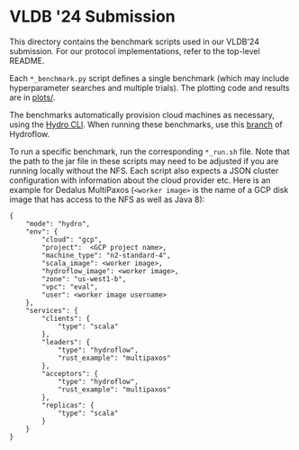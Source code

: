 # VLDB '24 Submission

This directory contains the benchmark scripts used in our VLDB'24 submission. For our protocol implementations, refer to the top-level README.

Each `*_benchmark.py` script defines a single benchmark (which may include hyperparameter searches and multiple trials). The plotting code and results are in [plots/](plots/).

The benchmarks automatically provision cloud machines as necessary, using the [Hydro CLI](https://github.com/hydro-project/hydroflow/tree/main/hydro_cli). When running these benchmarks, use this [branch](https://github.com/hydro-project/hydroflow/tree/rithvik/autocomp_adjustments) of Hydroflow.


To run a specific benchmark, run the corresponding `*_run.sh` file. Note that the path to the jar file in these scripts may need to be adjusted if you are running locally without the NFS. Each script also expects a JSON cluster configuration with information about the cloud provider etc. Here is an example for Dedalus MultiPaxos (`<worker image>` is the name of a GCP disk image that has access to the NFS as well as Java 8):
```
{
    "mode": "hydro",
    "env": {
        "cloud": "gcp",
        "project":  <GCP project name>,
        "machine_type": "n2-standard-4",
        "scala_image": <worker image>,
        "hydroflow_image": <worker image>,
        "zone": "us-west1-b",
        "vpc": "eval",
        "user": <worker image username>
    },
    "services": {
        "clients": {
            "type": "scala"
        },
        "leaders": {
            "type": "hydroflow",
            "rust_example": "multipaxos"
        },
        "acceptors": {
            "type": "hydroflow",
            "rust_example": "multipaxos"
        },
        "replicas": {
            "type": "scala"
        }
    }
}
```